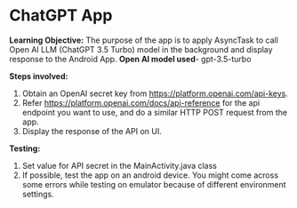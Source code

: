 # ChatGPT App

**Learning Objective:** The purpose of the app is to apply AsyncTask to call Open AI LLM (ChatGPT 3.5 Turbo) model in the background and display response to the Android App.
**Open AI model used**- gpt-3.5-turbo

**Steps involved:**
1. Obtain an OpenAI secret key from https://platform.openai.com/api-keys.
2. Refer https://platform.openai.com/docs/api-reference for the api endpoint you want to use, and do a similar  HTTP POST request from the app.
3. Display the response of the API on UI.

**Testing:**

1. Set value for API secret in the MainActivity.java class
2. If possible, test the app on an android device. You might come across some errors while testing on emulator because of different environment settings.
